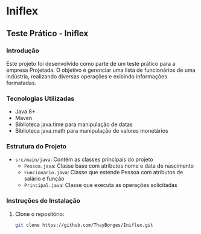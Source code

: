 # Iniflex

## Teste Prático - Iniflex

### Introdução

Este projeto foi desenvolvido como parte de um teste prático para a empresa Projetada. O objetivo é gerenciar uma lista de funcionários de uma indústria, realizando diversas operações e exibindo informações formatadas.

### Tecnologias Utilizadas

- Java 8+
- Maven
- Biblioteca java.time para manipulação de datas
- Biblioteca java.math para manipulação de valores monetários

### Estrutura do Projeto

- `src/main/java`: Contém as classes principais do projeto
  - `Pessoa.java`: Classe base com atributos nome e data de nascimento
  - `Funcionario.java`: Classe que estende Pessoa com atributos de salário e função
  - `Principal.java`: Classe que executa as operações solicitadas

### Instruções de Instalação

1. Clone o repositório:
   ```bash
   git clone https://github.com/ThayBorges/Iniflex.git
